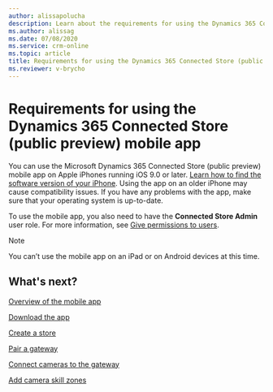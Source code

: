 ```yaml
---
author: alissapolucha
description: Learn about the requirements for using the Dynamics 365 Connected Store (public preview) mobile app
ms.author: alissag
ms.date: 07/08/2020
ms.service: crm-online
ms.topic: article
title: Requirements for using the Dynamics 365 Connected Store (public preview) mobile app
ms.reviewer: v-brycho
---
```


# Requirements for using the Dynamics 365 Connected Store (public preview) mobile app

You can use the Microsoft Dynamics 365 Connected Store (public preview) mobile app on Apple iPhones running iOS 9.0 or later. [Learn how to find the software version of your iPhone](https://support.apple.com/en-us/HT201685). Using the app on an older iPhone may cause compatibility issues. If you have any problems with the app, make sure that your operating system is up-to-date.

To use the mobile app, you also need to have the **Connected Store Admin** user role. For more information, see [Give permissions to users](admin-user-accounts.md).

> [!NOTE]
> You can’t use the mobile app on an iPad or on Android devices at this time.

## What's next?

[Overview of the mobile app](mobile-app-overview.md)

[Download the app](mobile-app-download.md)

[Create a store](mobile-app-create-store.md)

[Pair a gateway](mobile-app-pair-gateway.md)

[Connect cameras to the gateway](mobile-app-add-cameras.md)

[Add camera skill zones](mobile-app-add-camera-skill-zones.md)
